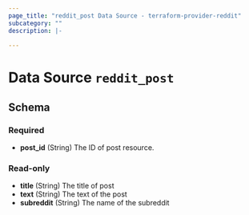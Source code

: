```yaml
---
page_title: "reddit_post Data Source - terraform-provider-reddit"
subcategory: ""
description: |-
  
---
```


# Data Source `reddit_post`





## Schema

### Required

- **post_id** (String) The ID of post resource.

### Read-only

- **title** (String) The title of post
- **text** (String) The text of the post
- **subreddit** (String) The name of the subreddit

